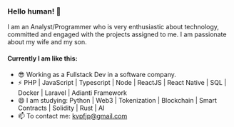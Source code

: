 ### Hello human! 👋

I am an Analyst/Programmer who is very enthusiastic about technology, committed and engaged with the projects assigned to me. I am passionate about my wife and my son.

#### Currently I am like this:

- &#128526; Working as a Fullstack Dev in a software company.
- ⚡ PHP | JavaScript | Typescript | Node | ReactJS | React Native | SQL | Docker | Laravel | Adianti Framework
- 😄 I am studying: Python | Web3 | Tokenization | Blockchain | Smart Contracts | Solidity | Rust | AI
- 📫 To contact me: kvpfjp@gmail.com


